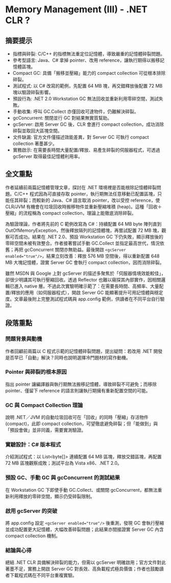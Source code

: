 # Memory Management (III) - .NET CLR ?

## 摘要提示
- 指標與碎裂: C/C++ 的指標無法重定位記憶體，導致嚴重的記憶體碎裂問題。
- 參考型語言: Java、C# 拿掉 pointer、改用 reference，讓執行期得以搬移記憶體區塊。
- Compact GC: 具備「搬移並壓縮」能力的 compact collection 可從根本排除碎裂。
- 測試程式: 以 C# 改寫的範例，先配置 64 MB 塊，再交錯釋放後配置 72 MB 塊以驗證碎裂影響。
- 預設行為: .NET 2.0 Workstation GC 無法回收並重新利用零碎空間，測試失敗。
- 手動收集: 呼叫 GC.Collect 亦僅回收可達物件，仍難解決碎裂。
- gcConcurrent: 關閉並行 GC 對結果無實質幫助。
- gcServer: 啟用 Server GC 後，CLR 會進行 compact collection，成功消除碎裂並取回大區塊空間。
- 文件缺漏: 官方文件僅描述效能差異，對 Server GC 可執行 compact collection 著墨甚少。
- 實務啟示: 在需要長時間大量配置/釋放、易產生碎裂的伺服器程式，可透過 gcServer 取得最佳記憶體利用率。

## 全文重點
作者延續前兩篇記憶體管理文章，探討在 .NET 環境裡是否能根除記憶體碎裂問題。C/C++ 程式因為可直接存取 pointer，執行期無法任意移動已配置區塊，只能任其碎裂；而較新的 Java、C# 語言取消 pointer，改以受控 reference，使 CLR/JVM 有機會在垃圾回收時搬移物件並重新壓縮堆積 (heap)。這種「回收＋壓縮」的流程稱為 compact collection，理論上能徹底消除碎裂。

為驗證理論，作者將先前的 C 範例改寫為 C#：持續配置 64 MB byte 陣列直到 OutOfMemoryException，然後釋放隔列的記憶體塊，再嘗試配置 72 MB 塊，觀察可否成功。結果在 .NET 2.0、預設 Workstation GC 下仍失敗，顯示釋放後的零碎空間未被有效整合。作者接著嘗試手動 GC.Collect 並指定最高世代，情況依舊；再把 gcConcurrent 關閉亦無助益。最後開啟 `<gcServer enabled="true"/>`，結果立刻改善：釋放 576 MB 空間後，得以重新配置 648 MB 大塊記憶體，證實 Server GC 會執行 compact collection，因而消除碎裂。

雖然 MSDN 與 Google 上對 gcServer 的描述多聚焦於「伺服器情境效能較佳」，卻很少明講其可執行壓縮回收。透過 Reflector 也難以窺探其內部實作，因相關邏輯已進入 native 層。不過此次實驗明確示範了：在需要長時間、高頻率、大量配置/釋放的應用（如伺服器程式），開啟 Server GC 能顯著提升可用記憶體與穩定度。文章最後附上完整測試程式碼與 app.config 範例，供讀者在不同平台自行驗證。

## 段落重點
### 問題背景與動機
作者回顧前兩篇以 C 程式示範的記憶體碎裂問題，提出疑問：若改用 .NET 開發是否早已「自動」解決？同時也說明選擇冷門題材的寫作動機。

### Pointer 與碎裂的根本原因
指出 pointer 讓編譯器與執行期無法搬移記憶體，導致碎裂不可避免；而移除 pointer、僅留下 reference 的語言則讓執行期擁有重新配置空間的可能。

### GC 與 Compact Collection 理論
說明 .NET／JVM 的自動垃圾回收可在「回收」的同時「壓縮」存活物件 (compact)，此即 compact collection，可望徹底避免碎裂；但「能做到」與「預設會做」並非同義，需要實測驗證。

### 實驗設計：C# 版本程式
介紹測試程式：以 List<byte[]> 連續配置 64 MB 區塊，釋放交錯區塊，再配置 72 MB 區塊觀察成敗；測試平台為 Vista x86、.NET 2.0。

### 預設 GC、手動 GC 與 gcConcurrent 的測試結果
在 Workstation GC 下即使手動 GC.Collect、或關閉 gcConcurrent，都無法重新利用釋放的零碎空間，顯示仍受碎裂限制。

### 啟用 gcServer 的突破
將 app.config 設定 `<gcServer enabled="true"/>` 後重測，發現 GC 會執行壓縮並成功配置更大記憶體，大幅改善碎裂問題；此結果亦間接證實 Server GC 內含 compact collection 機制。

### 結論與心得
總結 .NET CLR 具備解決碎裂的能力，但需以 gcServer 明確啟用；官方文件對此著墨不足，實務上開啟 Server GC 對長效、高負載程式極具價值；作者也鼓勵讀者下載程式碼在不同平台重複實驗。